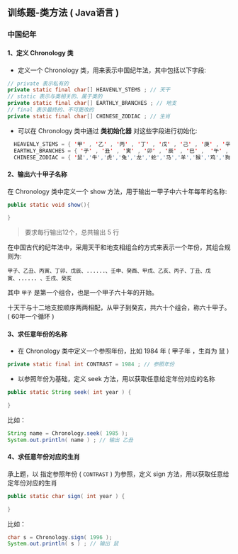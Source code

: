 ## 训练题-类方法 <b style="font-size:20px;">( Java语言 )</b>

### 中国纪年

#### 1、定义 Chronology 类

- 定义一个 Chronology 类，用来表示中国纪年法，其中包括以下字段:

```java
// private 表示私有的
private static final char[] HEAVENLY_STEMS ; // 天干
// static 表示与类相关的、属于类的
private static final char[] EARTHLY_BRANCHES ; // 地支
// final 表示最终的、不可更改的
private static final char[] CHINESE_ZODIAC ; // 生肖
```

- 可以在 Chronology 类中通过 **类初始化器** 对这些字段进行初始化:

```java
  HEAVENLY_STEMS = { '甲' , '乙' , '丙' , '丁' , '戊' , '己' , '庚' , '辛' , '壬' , '癸' };
  EARTHLY_BRANCHES = { '子' , '丑' , '寅' , '卯' , '辰' , '巳' ,  '午' , '未' , '申' , '酉' , '戌' , '亥' };
  CHINESE_ZODIAC = { '鼠','牛','虎','兔','龙','蛇','马','羊','猴','鸡','狗','猪' } ;
```

#### 2、输出六十甲子名称

在 Chronology 类中定义一个 show 方法，用于输出一甲子中六十年每年的名称:

```java
public static void show(){
    
}
```

> 要求每行输出12个，总共输出 5 行

在中国古代的纪年法中，采用天干和地支相组合的方式来表示一个年份，其组合规则为:

```
甲子、乙丑、丙寅、丁卯、戊辰、......、壬申、癸酉、甲戌、乙亥、丙子、丁丑、戊寅、...... 、壬戌、癸亥
```

其中 `甲子` 是第一个组合，也是一个甲子六十年的开始。

十天干与十二地支按顺序两两相配，从甲子到癸亥，共六十个组合，称六十甲子。(
60年一个循环 )


#### 3、求任意年份的名称

- 在 Chronology 类中定义一个参照年份，比如 1984 年 ( 甲子年 ，生肖为 鼠 )

```java
private static final int CONTRAST = 1984 ; // 参照年份
```

- 以参照年份为基础，定义 seek 方法，用以获取任意给定年份对应的名称

```java
public static String seek( int year ) {
    
}
```

比如：

```java
String name = Chronology.seek( 1985 );
System.out.println( name ) ; // 输出 乙丑
```


#### 4、求任意年份对应的生肖

承上题，以 指定参照年份 ( `CONTRAST` ) 为参照，定义 sign
方法，用以获取任意给定年份对应的生肖

```java
public static char sign( int year ) {
    
}
```

比如：

```java
char s = Chronology.sign( 1996 );
System.out.println( s ) ; // 输出 鼠
```

